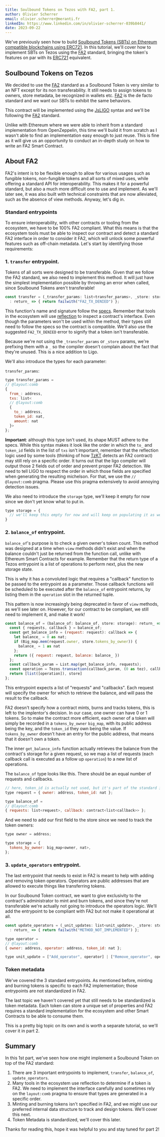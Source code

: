 ```yaml
---
title: Soulbound Tokens on Tezos with FA2, part 1.
author: Olivier Scherrer
email: olivier.scherrer@meranti.fr
linkedIn: https://www.linkedin.com/in/olivier-scherrer-039b8441/
date: 2023-09-22
---
```


We've previously seen how to build [Soulbound Tokens (SBTs) on Ethereum compatible blockchains using ERC721](https://www.meranti.fr/blog/2023-07-25-ethereum-sbt/). In this tutorial, we'll cover how to implement SBTs on Tezos using the [FA2](https://gitlab.com/tezos/tzip/-/blob/master/proposals/tzip-12/tzip-12.md) standard, bringing the token's features on par with its [ERC721](https://www.meranti.fr/blog/2023-07-25-ethereum-sbt/) equivalent.

## Soulbound Tokens on Tezos

We decided to use the [FA2](https://gitlab.com/tezos/tzip/-/blob/master/proposals/tzip-12/tzip-12.md) standard as a Soulbound Token is very similar to an NFT except for its non transferability. It still needs to assign tokens to owners, store metadata, be recognized in wallets etc. [FA2](https://gitlab.com/tezos/tzip/-/blob/master/proposals/tzip-12/tzip-12.md) is the de facto standard and we want our SBTs to exhibit the same behaviors.

This contract will be implemented using the [JsLIGO](https://ligolang.org/?lang=jsligo) syntax and we'll be following the [FA2](https://gitlab.com/tezos/tzip/-/blob/master/proposals/tzip-12/tzip-12.md) standard.

Unlike with Ethereum where we were able to inherit from a standard implementation from OpenZeppelin, this time we'll build it from scratch as I wasn't able to find an implementation easy enough to just reuse. This is fine as it will give us an opportunity to conduct an in-depth study on how to write an FA2 Smart Contract.

## About FA2

FA2's intent is to be flexible enough to allow for various usages such as fungible tokens, non-fungible tokens and all sorts of mixed uses, while offering a standard API for interoperability. This makes it for a powerful standard, but also a much more difficult one to use and implement. As we'll later see, it was also built with technical constraints that are now alleviated, such as the absence of view methods. Anyway, let's dig in.

### Standard entrypoints

To ensure interoperability, with other contracts or tooling from the ecosystem, we have to be 100% FA2 compliant. What this means is that the ecosystem tools must be able to inspect our contract and detect a standard FA2 interface in order to consider it FA2, which will unlock some powerful features such as off-chain metadata. Let's start by identifying those requirements:

### 1. `transfer` entrypoint.

Tokens of all sorts were designed to be transferable. Given that we follow the FA2 standard, we also need to implement this method. It will just have the simplest implementation possible by throwing an error when called, since Soulbound Tokens aren't transferable!

```js
const transfer = (_transfer_params: list<transfer_params>, _store: storage)
  : return_ => { return failwith("FA2_TX_DENIED") };
```

This function's name and signature follow the [specs](https://gitlab.com/tezos/tzip/-/blob/master/proposals/tzip-12/implementing-fa2.md#transfer). Remember that tools in the ecosystem will use [reflection](https://en.wikipedia.org/wiki/Reflective_programming) to inspect a contract's interface. Even though the parameters won't be used within the method, their types still need to follow the specs so the contract is compatible. We'll also use the suggested `FA2_TX_DENIED` error to signify that a token isn't transferable.

Because we're not using the `_transfer_params` or `_store` params, we're prefixing them with a `_` so the compiler doesn't complain about the fact that they're unused. This is a nice addition to Ligo.

We'll also introduce the types for each parameter:

`transfer_params`:

```js
type transfer_params =
// @layout:comb
{
  from_: address,
  txs: list<
  // @layout:comb
  { 
    to_: address, 
    token_id: nat, 
    amount: nat
  }>
};
```

**Important**: although this type isn't used, its shape MUST adhere to the specs. While this syntax makes it look like the order in which the `to_` and `token_id` fields in the list of `txs` isn't important, remember that the reflection logic used by some tools (thinking of how [TzKT](https://tzkt.io/) detects an FA2 contract) may still rely on a specific order. It turns out that the ligo compiler will output those 2 fields out of order and prevent proper FA2 detection. We need to tell LIGO to respect the order in which those fields are specified when generating the resulting michelson. For that, we use the `// @layout:comb` pragma. Please use this pragma extensively to avoid annoying detection issues.

We also need to introduce the `storage` type, we'll keep it empty for now since we don't yet know what to put in.

```js
type storage = {
  // we'll keep this empty for now and will keep on populating it as we go.
}
```

### 2. `balance_of` entrypoint.

`balance_of`'s purpose is to check a given owner's token count. This method was designed at a time when `view` methods didn't exist and when the balance couldn't just be returned from the function call, unlike with Ethereum Smart Contracts for example. Remember that the return type of a Tezos entrypoint is a list of operations to perform next, plus the new storage state.

This is why it has a convoluted logic that requires a "callback" function to be passed to the entrypoint as a parameter. Those callback functions will be scheduled to be executed after the `balance_of` entrypoint returns, by listing them in the `operation` slot in the returned tuple.

This pattern is now increasingly being deprecated in favor of `view` methods, as we'll see later on. However, for our contract to be compliant, we still need to implement it, and make it work!

```js
const balance_of = (balance_of: balance_of, store: storage): return_ => {
  const { requests, callback } = balance_of;
  const get_balance_info = (request: request): callback => {
    let balance_ = 0 as nat;
    if (Big_map.mem(request.owner, store.tokens_by_owner)) {
      balance_ = 1 as nat
    };
    return ({ request: request, balance: balance_ })
  };
  const callback_param = List.map(get_balance_info, requests);
  const operation = Tezos.transaction(callback_param, (0 as tez), callback);
  return [list([operation]), store]
};
```

This entrypoint expects a list of "requests" and "callbacks". Each request will specify the owner for which to retrieve the balance, and will pass the result to the callback.

FA2 doesn't specify how a contract mints, burns and tracks tokens, this is left to the implentor's decision. In our case, one owner can have 0 or 1 tokens. So to make the contract more efficient, each owner of a token will simply be recorded in a `tokens_by_owner` `big_map`, with its public address being the key, and the `token_id` they own being the value. If `tokens_by_owner` doesn't have an entry for the public address, that means that it doesn't own a token.

The inner `get_balance_info` function actually retrieves the balance from the contract's storage for a given request, so we map a list of requests (each callback call is executed as a follow up `operation`) to a new list of operations.

The `balance_of` type looks like this. There should be an equal number of requests and callbacks.

```js
// here, token_id is actually not used, but it's part of the standard interface so we must add it.
type request = { owner: address, token_id: nat };

type balance_of =
// @layout:comb
{ requests: list<request>, callback: contract<list<callback>> };
```

And we need to add our first field to the store since we need to track the token owners:

```js
type owner = address;

type storage = {
  tokens_by_owner: big_map<owner, nat>,
};
```

### 3. `update_operators` entrypoint.

The last entrypoint that needs to exist in FA2 is meant to help with adding and removing token operators.
Operators are public addresses that are allowed to execute things like transferring tokens.

In our Soulbound Token contract, we want to give exclusivity to the contract's administrator to mint and burn tokens, and since they're not transferable we're actually not going to introduce the operators logic. We'll add the entrypoint to be compliant with FA2 but not make it operational at all.

```js
const update_operators = (_unit_updates: list<unit_update>, _store: storage)
  : return_ => { return failwith("METHOD_NOT_IMPLEMENTED") };
```

```js
type operator =
// @layout:comb
{ owner: address, operator: address, token_id: nat };

type unit_update = ["Add_operator", operator] | ["Remove_operator", operator];
```

### Token metadata

We've covered the 3 standard entrypoints. As mentioned before, minting and burning tokens is specific to each FA2 implementation; those entrypoints are not standardized in FA2.

The last topic we haven't covered yet that still needs to be standardized is token metadata. Each token can store a unique set of properties and FA2 requires a standard implementation for the ecosystem and other Smart Contracts to be able to consume them.

This is a pretty big topic on its own and is worth a separate tutorial, so we'll cover it in part 2.

## Summary

In this 1st part, we've seen how one might implement a Soulbound Token on top of the FA2 standard:
1. There are 3 important entrypoints to implement, `transfer`, `balance_of`, `update_operators`.
1. Many tools in the ecosystem use reflection to determine if a token is FA2. We need to implement the interface carefully and sometimes rely on the `layout:comb` pragma to ensure that types are generated in a specific order.
1. Minting and burning tokens isn't specified in FA2, and we might use our preferred internal data structure to track and design tokens. We'll cover this next.
1. Token Metadata is standardized, we'll cover this later.

Thanks for reading this, hope it was helpful to you and stay tuned for part 2!